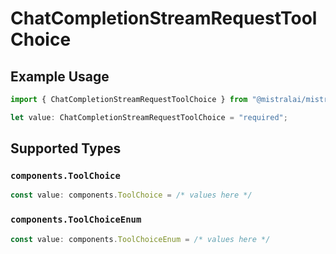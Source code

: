 # ChatCompletionStreamRequestToolChoice

## Example Usage

```typescript
import { ChatCompletionStreamRequestToolChoice } from "@mistralai/mistralai-azure/models/components";

let value: ChatCompletionStreamRequestToolChoice = "required";
```

## Supported Types

### `components.ToolChoice`

```typescript
const value: components.ToolChoice = /* values here */
```

### `components.ToolChoiceEnum`

```typescript
const value: components.ToolChoiceEnum = /* values here */
```

